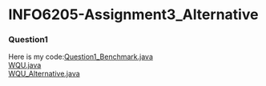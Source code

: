 # INFO6205-Assignment3_Alternative
### Question1
Here is my code:[Question1_Benchmark.java](src/main/java/edu/neu/coe/info6205/union_find/Question1_Benchmark.java)<br>
                [WQU.java](src/main/java/edu/neu/coe/info6205/union_find/WQU.java)<br>
                [WQU_Alternative.java](src/main/java/edu/neu/coe/info6205/union_find/WQU_Alternative.java)<br>
                
